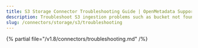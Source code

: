 ```yaml
---
title: S3 Storage Connector Troubleshooting Guide | OpenMetadata Support
description: Troubleshoot S3 ingestion problems such as bucket not found, denied access, or format incompatibility.
slug: /connectors/storage/s3/troubleshooting
---
```


{% partial file="/v1.8/connectors/troubleshooting.md" /%}
